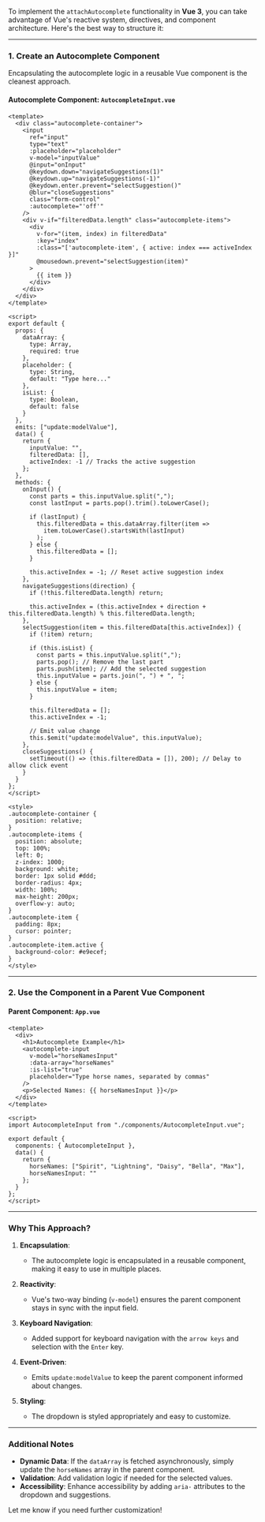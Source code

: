 To implement the `attachAutocomplete` functionality in **Vue 3**, you can take advantage of Vue's reactive system, directives, and component architecture. Here's the best way to structure it:

---

### **1. Create an Autocomplete Component**

Encapsulating the autocomplete logic in a reusable Vue component is the cleanest approach.

#### **Autocomplete Component: `AutocompleteInput.vue`**
```vue
<template>
  <div class="autocomplete-container">
    <input
      ref="input"
      type="text"
      :placeholder="placeholder"
      v-model="inputValue"
      @input="onInput"
      @keydown.down="navigateSuggestions(1)"
      @keydown.up="navigateSuggestions(-1)"
      @keydown.enter.prevent="selectSuggestion()"
      @blur="closeSuggestions"
      class="form-control"
      :autocomplete="'off'"
    />
    <div v-if="filteredData.length" class="autocomplete-items">
      <div
        v-for="(item, index) in filteredData"
        :key="index"
        :class="['autocomplete-item', { active: index === activeIndex }]"
        @mousedown.prevent="selectSuggestion(item)"
      >
        {{ item }}
      </div>
    </div>
  </div>
</template>

<script>
export default {
  props: {
    dataArray: {
      type: Array,
      required: true
    },
    placeholder: {
      type: String,
      default: "Type here..."
    },
    isList: {
      type: Boolean,
      default: false
    }
  },
  emits: ["update:modelValue"],
  data() {
    return {
      inputValue: "",
      filteredData: [],
      activeIndex: -1 // Tracks the active suggestion
    };
  },
  methods: {
    onInput() {
      const parts = this.inputValue.split(",");
      const lastInput = parts.pop().trim().toLowerCase();

      if (lastInput) {
        this.filteredData = this.dataArray.filter(item =>
          item.toLowerCase().startsWith(lastInput)
        );
      } else {
        this.filteredData = [];
      }

      this.activeIndex = -1; // Reset active suggestion index
    },
    navigateSuggestions(direction) {
      if (!this.filteredData.length) return;

      this.activeIndex = (this.activeIndex + direction + this.filteredData.length) % this.filteredData.length;
    },
    selectSuggestion(item = this.filteredData[this.activeIndex]) {
      if (!item) return;

      if (this.isList) {
        const parts = this.inputValue.split(",");
        parts.pop(); // Remove the last part
        parts.push(item); // Add the selected suggestion
        this.inputValue = parts.join(", ") + ", ";
      } else {
        this.inputValue = item;
      }

      this.filteredData = [];
      this.activeIndex = -1;

      // Emit value change
      this.$emit("update:modelValue", this.inputValue);
    },
    closeSuggestions() {
      setTimeout(() => (this.filteredData = []), 200); // Delay to allow click event
    }
  }
};
</script>

<style>
.autocomplete-container {
  position: relative;
}
.autocomplete-items {
  position: absolute;
  top: 100%;
  left: 0;
  z-index: 1000;
  background: white;
  border: 1px solid #ddd;
  border-radius: 4px;
  width: 100%;
  max-height: 200px;
  overflow-y: auto;
}
.autocomplete-item {
  padding: 8px;
  cursor: pointer;
}
.autocomplete-item.active {
  background-color: #e9ecef;
}
</style>
```

---

### **2. Use the Component in a Parent Vue Component**

#### **Parent Component: `App.vue`**
```vue
<template>
  <div>
    <h1>Autocomplete Example</h1>
    <autocomplete-input
      v-model="horseNamesInput"
      :data-array="horseNames"
      :is-list="true"
      placeholder="Type horse names, separated by commas"
    />
    <p>Selected Names: {{ horseNamesInput }}</p>
  </div>
</template>

<script>
import AutocompleteInput from "./components/AutocompleteInput.vue";

export default {
  components: { AutocompleteInput },
  data() {
    return {
      horseNames: ["Spirit", "Lightning", "Daisy", "Bella", "Max"],
      horseNamesInput: ""
    };
  }
};
</script>
```

---

### **Why This Approach?**

1. **Encapsulation**:
   - The autocomplete logic is encapsulated in a reusable component, making it easy to use in multiple places.

2. **Reactivity**:
   - Vue's two-way binding (`v-model`) ensures the parent component stays in sync with the input field.

3. **Keyboard Navigation**:
   - Added support for keyboard navigation with the `arrow keys` and selection with the `Enter` key.

4. **Event-Driven**:
   - Emits `update:modelValue` to keep the parent component informed about changes.

5. **Styling**:
   - The dropdown is styled appropriately and easy to customize.

---

### **Additional Notes**
- **Dynamic Data**: If the `dataArray` is fetched asynchronously, simply update the `horseNames` array in the parent component.
- **Validation**: Add validation logic if needed for the selected values.
- **Accessibility**: Enhance accessibility by adding `aria-` attributes to the dropdown and suggestions.

Let me know if you need further customization!
